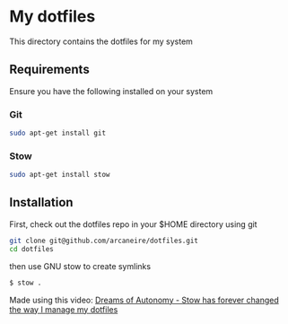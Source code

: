 # My dotfiles

This directory contains the dotfiles for my system

## Requirements

Ensure you have the following installed on your system

### Git

```bash
sudo apt-get install git
```

### Stow

```bash
sudo apt-get install stow
```

## Installation

First, check out the dotfiles repo in your $HOME directory using git

```bash
git clone git@github.com/arcaneire/dotfiles.git
cd dotfiles
```

then use GNU stow to create symlinks

```bash
$ stow .
```

Made using this video: [Dreams of Autonomy - Stow has forever changed the way I manage my dotfiles](https://www.youtube.com/watch?v=y6XCebnB9gs)
